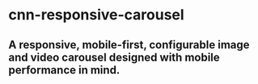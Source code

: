 # cnn-responsive-carousel

## A responsive, mobile-first, configurable image and video carousel designed with mobile performance in mind.
